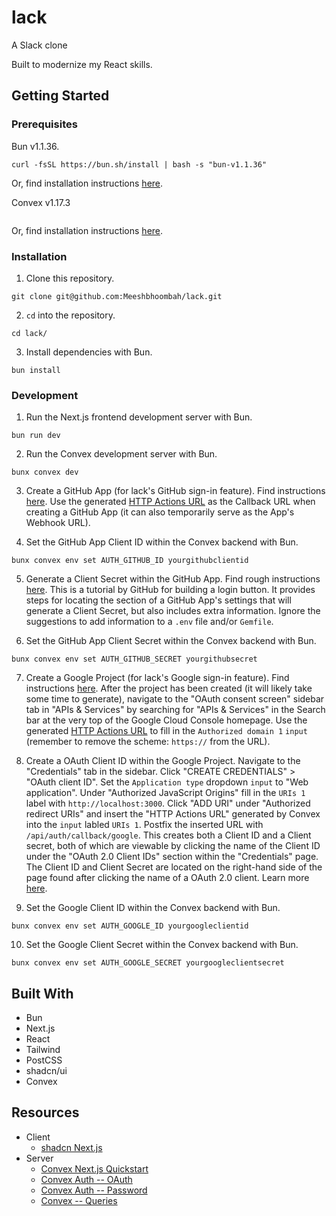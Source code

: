 # lack
A Slack clone

Built to modernize my React skills.

## Getting Started
### Prerequisites
Bun v1.1.36. 
```
curl -fsSL https://bun.sh/install | bash -s "bun-v1.1.36"
```
Or, find installation instructions [here](https://bun.sh/docs/installation#:~:text=To%20install%20a%20specific%20version%20of%20Bun%2C%20you%20can%20pass,or%20bun%2Dv1.1.1%20.).

Convex v1.17.3
```
```
Or, find installation instructions [here]().

### Installation
1. Clone this repository.
```
git clone git@github.com:Meeshbhoombah/lack.git
```

2. `cd` into the repository.
```
cd lack/
```

3. Install dependencies with Bun.
```
bun install
```

### Development
1. Run the Next.js frontend development server with Bun.
```
bun run dev
```

2. Run the Convex development server with Bun.
```
bunx convex dev
```

3. Create a GitHub App (for lack's GitHub sign-in feature). Find instructions 
   [here](https://docs.github.com/en/apps/creating-github-apps/registering-a-github-app/registering-a-github-app#registering-a-github-app). 
   Use the generated [HTTP Actions URL](https://labs.convex.dev/auth/config/oauth#callback-url) 
   as the Callback URL when creating a GitHub App (it can also temporarily 
   serve as the App's Webhook URL).
 
4. Set the GitHub App Client ID within the Convex backend with Bun.
```
bunx convex env set AUTH_GITHUB_ID yourgithubclientid
```

5. Generate a Client Secret within the GitHub App. Find rough instructions 
   [here](https://docs.github.com/en/apps/creating-github-apps/writing-code-for-a-github-app/building-a-login-with-github-button-with-a-github-app#store-the-client-id-and-client-secret).
   This is a tutorial by GitHub for building a login button. It provides steps
   for locating the section of a GitHub App's settings that will generate a
   Client Secret, but also includes extra information. Ignore the suggestions
   to add information to a `.env` file and/or `Gemfile`.

6. Set the GitHub App Client Secret within the Convex backend with Bun.
```
bunx convex env set AUTH_GITHUB_SECRET yourgithubsecret
```

7. Create a Google Project (for lack's Google sign-in feature). Find 
   instructions [here](https://developers.google.com/workspace/guides/create-project).
   After the project has been created (it will likely take some time to 
   generate), navigate to the "OAuth consent screen" sidebar tab in "APIs & 
   Services" by searching for "APIs & Services" in the Search bar at the very 
   top of the Google Cloud Console homepage. Use the generated [HTTP Actions 
   URL](https://developers.google.com/workspace/guides/create-project)
   to fill in the `Authorized domain 1` `input` (remember to remove the scheme:
   `https://` from the URL).

8. Create a OAuth Client ID within the Google Project. Navigate to the 
   "Credentials" tab in the sidebar. Click "CREATE CREDENTIALS" > "OAuth client 
   ID". Set the `Application type` dropdown `input` to "Web application". Under
   "Authorized JavaScript Origins" fill in the `URIs 1` label with 
   `http://localhost:3000`. Click "ADD URI" under "Authorized redirect URIs" and
   insert the "HTTP Actions URL" generated by Convex into the `input` labled 
   `URIs 1`. Postfix the inserted URL with `/api/auth/callback/google`. This 
   creates both a Client ID and a Client secret, both of which are viewable by
   clicking the name of the Client ID under the "OAuth 2.0 Client IDs" section 
   within the "Credentials" page. The Client ID and Client Secret are located
   on the right-hand side of the page found after clicking the name of a OAuth 
   2.0 client. Learn more [here](https://support.google.com/cloud/answer/6158849?hl=en). 

9. Set the Google Client ID within the Convex backend with Bun.
```
bunx convex env set AUTH_GOOGLE_ID yourgoogleclientid
```

10. Set the Google Client Secret within the Convex backend with Bun.
```
bunx convex env set AUTH_GOOGLE_SECRET yourgoogleclientsecret
```

## Built With
- Bun
- Next.js
- React
- Tailwind
- PostCSS
- shadcn/ui
- Convex

## Resources
- Client
    + [shadcn Next.js](https://ui.shadcn.com/docs/installation/next)
- Server
    + [Convex Next.js Quickstart](https://docs.convex.dev/quickstart/nextjs)
    + [Convex Auth -- OAuth](https://labs.convex.dev/auth/config/oauth)
    + [Convex Auth -- Password](https://labs.convex.dev/auth/config/passwords)
    + [Convex -- Queries](https://docs.convex.dev/functions/query-functions)

